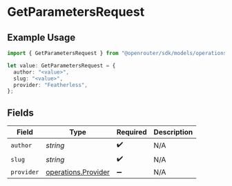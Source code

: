 # GetParametersRequest

## Example Usage

```typescript
import { GetParametersRequest } from "@openrouter/sdk/models/operations";

let value: GetParametersRequest = {
  author: "<value>",
  slug: "<value>",
  provider: "Featherless",
};
```

## Fields

| Field                                                      | Type                                                       | Required                                                   | Description                                                |
| ---------------------------------------------------------- | ---------------------------------------------------------- | ---------------------------------------------------------- | ---------------------------------------------------------- |
| `author`                                                   | *string*                                                   | :heavy_check_mark:                                         | N/A                                                        |
| `slug`                                                     | *string*                                                   | :heavy_check_mark:                                         | N/A                                                        |
| `provider`                                                 | [operations.Provider](../../models/operations/provider.md) | :heavy_minus_sign:                                         | N/A                                                        |